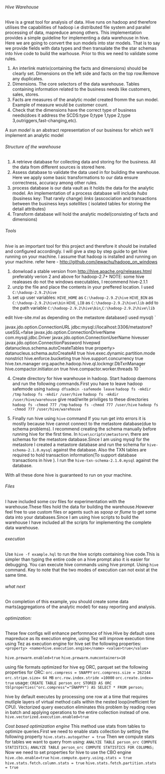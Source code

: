 ###### Hive Warehouse
Hive is a great tool for analysis of data. Hive runs on hadoop and therefore utilises the capabilities of hadoop  i.e distributed file system and parallel processing of data, mapreduce among others. This implementation provides a simple guideline for implementing a data warehouse in hive. Here we are going to convert the sun models into star models. That is to say we provide  fields with data types and then transalate the the star schemas into hive  code to build the warhouse. Prior to this we need to validate some rules. 
1. An interlink matrix(containing the facts and dimensions) should be clearly set. Dimensions on the left side and facts on the top row.Remove any duplicates.
2. Dimensions. The core selectors of the data warehouse. Tables containing information related to the business needs like customers, sales, stores.
3. Facts are measures of the analytic model created fromm the sun model. Example of measure would be customer count.
4. Check that the dimensions have the correct type of business needs(does it address the SCDS:type 0;type 1,type 2,type 3,outriggers,fast-changing,etc).

A *sun model* is an abstract representation of our business for which we'll implement an analytic model

###### Structure of the warehouse
1. A retrieve database for collecting data and storing for the business. All the data from different sources is stored here.
2. Assess database to validate the data used in for building the warehouse. Here we apply some basic transformations to our data ensure correctness, accuracy among other rules.
3. process database is our data vault as it holds the data for the analytic model. An implementation of  a process database will include *hubs* (business key: That rarely change) *links* (asscociation and transactions between the business keys 
*satellites* ( isolated tables for storing the detail attributes)
4. Transform database will hold the analytic model(consisting of facts and dimensions)

###### Tools 
*hive* is an  important tool for this project and therefore it should be installed  and configured accordingly. I will give a step by step guide to get hive running on your machine. I assume that hadoop is installed and running on your machine. refer here - http://github.com/jewachu/hadoop_on_windows
1. donwload a stable version from http://hive.apache.org/releases.html preferably verion 2 and above for hadoop-2.7+
NOTE: some hive realeases do not the windows executables, I  recommend hive-2.1.1
2. unzip the file and place the contents in your preffered location. I used `C:\hadoop-2.9.2\hive`
3. set up user variables:
`HIVE_HOME` as `C:\hadoop-2.9.2\hive`
`HIVE_BIN` as `C:\hadoop-2.9.2\hive\bin`
`HIVE_LIB` as `C:\hadoop-2.9.2\hive\lib`
add to the path variable `C:\hadoop-2.9.2\hive\bin`,`C:\hadoop-2.9.2\hive\lib`

edit hive-site.mxl as depending on the metastore database(I used mysql)
`<configuration>
<!-- database connections -->
<property>
<name>javax.jdo.option.ConnectionURL</name>
<value>jdbc:mysql://localhost:3306/metastore?useSSL=false</value>
</property>
<property>
<name>javax.jdo.option.ConnectionDriverName</name>
<value>com.mysql.jdbc.Driver</value>
</property>
<property>
<name>javax.jdo.option.ConnectionUserName</name>
<value>hiveuser</value>
</property>
<property>
<name>javax.jdo.option.ConnectionPassword</name>
<value>hivepwd</value>
</property>
<property>
<name>datanucleus.schema.autoCreateTables</name>
<value>true</value>
</property>
property>
<name>datanucleus.schema.autoCreateAll</name>
<value>true</value>
</property>
<!-- Transactional support:ACID -->
<property>
<name>hive.exec.dynamic.partition.mode</name>
<value>nonstrict</value>
</property>
<property>
<name>hive.enforce.bucketing</name>
<value>true</value>
</property>
<property>
<name>hive.support.concurrency</name>
<value>true</value>
</property>
<property>
<name>hive.txn.manager</name>
<value>org.apache.hadoop.hive.ql.lockmgr.DbTxnManager</value>
</property>
<property>
<name>hive.compactor.initiator.on</name>
<value>true</value>
</property>
<property>
<name>hive.compactor.worker.threads</name>
<value>10</value>
</property>
</configuration>`

4. Create directory for hive warehouse in hadoop. Start hadoop daemons and run the following commands.First you have to leave hadoop safemode using `hadoop dfsadmin -safemode leave`
`hadoop fs -mkdir /tmp`
`hadoop fs -mkdir /user/hive`
`hadoop fs -mkdir /user/hive/warehouse`
give read/write priviliges to these directories
`hadoop fs -chmod 777 /tmp`
`hadoop fs -chmod 777 /user/hive`
`hadoop fs -chmod 777 /user/hive/warehouse`

5. Finally run hive using `hive` command
If you run get into errors it is mostly because hive cannot connect to the metastore database(due to schema problems). I recommend creating the schema manually before running hive for the first time. In `hive\scripts\metastore\` there are schemas for the metastore database.Since I am using mysql for the metastore I created a metastore database and run the schema for `hive-schema-2.1.0.mysql` against the database. Also the TXN tables are required to hold transaction information(To support database transactions in hive ). I run the `hive-txn-schema-2.1.0.mysql` against the database.

With all these done hive is guaranteed to run on your machine.

###### Files
I have included some csv files for experimentation with the warehouse.These files hold the data for building the warehouse.However feel free to use custom files or agents such as *sqoop* or *flume* to get some data into your databases.Since I am using hive scripts to build the warehouse I have included all the scripts for implementing the complete data warehouse.

###### execution
Use `hive -f example.hql` to run the hive scripts containing hive code.This is simpler than typing the entire code on a hive prompt also it is easier for debugging. You can execute hive commands using hive prompt. Using `hive` command. Key to note that the two modes of execution can not exist at the same time.

###### what next
On completion of this example, you should create some data marts(aggregations of the analytic model) for  easy reporting and analysis.

###### optimization:
These few configs will enhance performnace of hive.Hive by default uses mapreduce as its execution engine, using Tez will improve execution time
using Tez as execution engine for hive set the following properties:
`<property>
<name>hive.execution.engine</name>
<value>true</value>`

`hive.prewarm.enabled=true`
`hive.prewarm.numcontainers=10`

using file formats optimized for hive eg ORC, parquet set the following properties for ORC:
`orc.compress = SNAPPY` 
`orc.compress.size = 262144` 
`orc.stripe.size= 64 MB`
`orc.row.index.stride =10000` 
`orc.create.index= true`
usage:
`CREATE TABLE person_orc STORED AS ORC tblproperties("orc.compress"="SNAPPY")
 AS SELECT * FROM person;`

hive by default executes by processing one row at a time that requires  mutliple layers of virtual method calls within the nested loop(inefficient for  CPU). Vectorized query execution eliminates this problem by reading rows in batch and applying operations to the entire collection instead of one. 
`hive.vectorized.execution.enabled=true`

*Cost based optimization engine* This method use stats from tables to optimize queries.First we need to enable stats collection by setting the following property
`hive.stats.autogather = true`
Then we compute stats for tables we want to query from using:
`ANALYZE TABLE person_orc COMPUTE STATISTICS;`
`ANALYZE TABLE person_orc COMPUTE STATISTICS FOR COLUMNS;`
Now we need to set properties for hive to use the CBO engine
`hive.cbo.enable=true`
`hive.compute.query.using.stats = true`
`hive.stats.fetch.column.stats = true`
`hive.stats.fetch.partition.stats = true`









